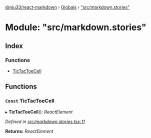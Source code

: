 [@nju33/react-markdown](../README.md) › [Globals](../globals.md) › ["src/markdown.stories"](_src_markdown_stories_.md)

# Module: "src/markdown.stories"

## Index

### Functions

* [TicTacToeCell](_src_markdown_stories_.md#const-tictactoecell)

## Functions

### `Const` TicTacToeCell

▸ **TicTacToeCell**(): *ReactElement*

*Defined in [src/markdown.stories.tsx:11](https://github.com/nju33/react-markdown/blob/7fe748e/src/markdown.stories.tsx#L11)*

**Returns:** *ReactElement*
